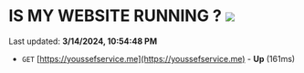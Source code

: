 # IS MY WEBSITE RUNNING ? [![](https://img.shields.io/static/v1?label=Sponsor&message=%E2%9D%A4&logo=GitHub&color=%23fe8e86)](https://github.com/sponsors/<username>)

Last updated: **3/14/2024, 10:54:48 PM**

- `GET` [https://youssefservice.me](https://youssefservice.me) - **Up** (161ms)
